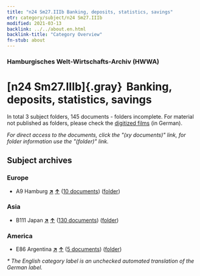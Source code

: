 ```yaml
---
title: "n24 Sm27.IIIb Banking, deposits, statistics, savings"
etr: category/subject/n24 Sm27.IIIb
modified: 2021-03-13
backlink: ../../about.en.html
backlink-title: "Category Overview"
fn-stub: about
---
```


### Hamburgisches Welt-Wirtschafts-Archiv (HWWA)
# [n24 Sm27.IIIb]{.gray}&#8201; Banking, deposits, statistics, savings&#160; 





In total 3 subject folders, 145 documents - folders incomplete.
For material not published as folders, please check the [digitized films](/film/h1_sh) (in German).

_For direct access to the documents, click the "(xy documents)" link, for folder information use the "(folder)" link._

## Subject archives



### Europe

- A9 Hamburg [**&nearr;**](../../../geo/i/140905/about.en.html "Hamburg (all folders)") [**&uarr;**](../../../geo/about.en.html#A9 "Country category system") (<a href="https://pm20.zbw.eu/dfgview/sh/140905,145398" title="about: Hamburg : Banking, deposits, statistics, savings" target="_blank">10 documents</a>) ([folder](../../../../folder/sh/1409xx/140905/1453xx/145398/about.en.html))

### Asia

- B111 Japan [**&nearr;**](../../../geo/i/141272/about.en.html "Japan (all folders)") [**&uarr;**](../../../geo/about.en.html#B111 "Country category system") (<a href="https://pm20.zbw.eu/dfgview/sh/141272,145398" title="about: Japan : Banking, deposits, statistics, savings" target="_blank">130 documents</a>) ([folder](../../../../folder/sh/1412xx/141272/1453xx/145398/about.en.html))

### America

- E86 Argentina [**&nearr;**](../../../geo/i/141692/about.en.html "Argentina (all folders)") [**&uarr;**](../../../geo/about.en.html#E86 "Country category system") (<a href="https://pm20.zbw.eu/dfgview/sh/141692,145398" title="about: Argentina : Banking, deposits, statistics, savings" target="_blank">5 documents</a>) ([folder](../../../../folder/sh/1416xx/141692/1453xx/145398/about.en.html))


_* The English category label is an unchecked automated translation of the German label._

